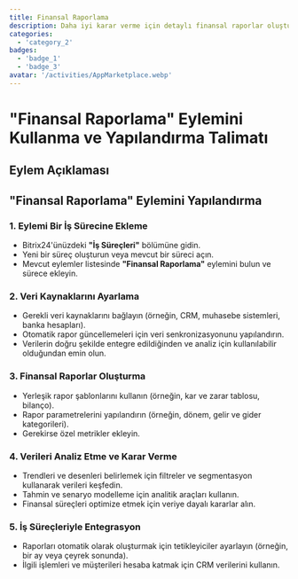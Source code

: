```yaml
---
title: Finansal Raporlama
description: Daha iyi karar verme için detaylı finansal raporlar oluşturun.
categories: 
  - 'category_2'
badges: 
  - 'badge_1'
  - 'badge_3'
avatar: '/activities/AppMarketplace.webp'
---
```

# "Finansal Raporlama" Eylemini Kullanma ve Yapılandırma Talimatı

## Eylem Açıklaması

## **"Finansal Raporlama" Eylemini Yapılandırma**

### 1. Eylemi Bir İş Sürecine Ekleme
- Bitrix24'ünüzdeki **"İş Süreçleri"** bölümüne gidin.
- Yeni bir süreç oluşturun veya mevcut bir süreci açın.
- Mevcut eylemler listesinde **"Finansal Raporlama"** eylemini bulun ve sürece ekleyin.

### 2. Veri Kaynaklarını Ayarlama
- Gerekli veri kaynaklarını bağlayın (örneğin, CRM, muhasebe sistemleri, banka hesapları).
- Otomatik rapor güncellemeleri için veri senkronizasyonunu yapılandırın.
- Verilerin doğru şekilde entegre edildiğinden ve analiz için kullanılabilir olduğundan emin olun.

### 3. Finansal Raporlar Oluşturma
- Yerleşik rapor şablonlarını kullanın (örneğin, kar ve zarar tablosu, bilanço).
- Rapor parametrelerini yapılandırın (örneğin, dönem, gelir ve gider kategorileri).
- Gerekirse özel metrikler ekleyin.

### 4. Verileri Analiz Etme ve Karar Verme
- Trendleri ve desenleri belirlemek için filtreler ve segmentasyon kullanarak verileri keşfedin.
- Tahmin ve senaryo modelleme için analitik araçları kullanın.
- Finansal süreçleri optimize etmek için veriye dayalı kararlar alın.

### 5. İş Süreçleriyle Entegrasyon
- Raporları otomatik olarak oluşturmak için tetikleyiciler ayarlayın (örneğin, bir ay veya çeyrek sonunda).
- İlgili işlemleri ve müşterileri hesaba katmak için CRM verilerini kullanın.